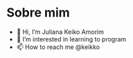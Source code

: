 # Sobre mim
- 👋 Hi, I’m Juliana Keiko Amorim
- 👀 I’m interested in learning to program
- 📫 How to reach me @keikko
